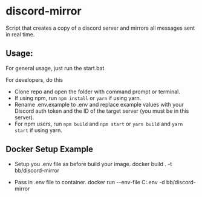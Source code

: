 # discord-mirror

Script that creates a copy of a discord server and mirrors all messages sent in real time.

## Usage:

For general usage, just run the start.bat

For developers, do this

- Clone repo and open the folder with command prompt or terminal.
- If using npm, run `npm install` or `yarn` if using yarn.
- Rename .env.example to .env and replace example values with your Discord auth token and the ID of the target server (you must be in this server).
- For npm users, run `npm build` and `npm start` or `yarn build` and `yarn start` if using yarn.

## Docker Setup Example

- Setup you .env file as before build your image.
  docker build . -t bb/discord-mirror

- Pass in .env file to container.
  docker run --env-file C:\.env -d bb/discord-mirror
